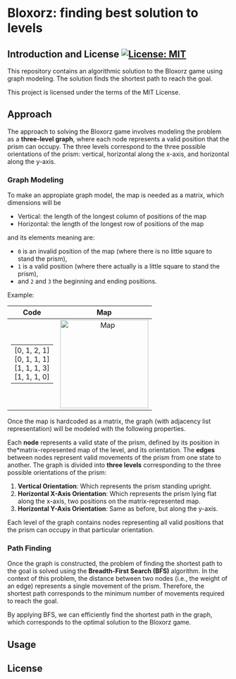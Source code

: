 # Bloxorz: finding best solution to levels 

## Introduction and License [![License: MIT](https://img.shields.io/badge/License-MIT-yellow.svg)](https://opensource.org/licenses/MIT)  

This repository contains an algorithmic solution to the Bloxorz game using graph modeling. The solution finds the shortest path to reach the goal.  

This project is licensed under the terms of the MIT License.  


## Approach

The approach to solving the Bloxorz game involves modeling the problem as a **three-level graph**, where each node represents a valid position that the prism can occupy. The three levels correspond to the three possible orientations of the prism: vertical, horizontal along the x-axis, and horizontal along the y-axis.

### Graph Modeling

To make an appropiate graph model, the map is needed as a matrix, which dimensions will be 
- Vertical: the length of the longest column of positions of the map
- Horizontal: the length of the longest row of positions of the map  

and its elements meaning are:
- `0` is an invalid position of the map (where there is no little square to stand the prism),
- `1` is a valid position (where there actually is a little square to stand the prism),
- and `2` and `3` the beginning and ending positions.  

Example:  

| Code | Map |
|:---:|:---:|
| <table><tr><td><ul style="list-style-type:none;padding: 0; margin: 0;"><li>[0, 1, 2, 1]</li><li>[0, 1, 1, 1]</li><li>[1, 1, 1, 3]</li><li>[1, 1, 1, 0]</li></ul></td></tr></table> | <img src="https://i.imgur.com/K158xN3.png" alt="Map" width="200"/> | 


Once the map is hardcoded as a matrix, the graph (with adjacency list representation) will be modeled with the following properties.  

Each **node** represents a valid state of the prism, defined by its position in the*matrix-represented map of the level, and its orientation. The **edges** between nodes represent valid movements of the prism from one state to another. The graph is divided into **three levels** corresponding to the three possible orientations of the prism:

1. **Vertical Orientation**: Which represents the prism standing upright.
2. **Horizontal X-Axis Orientation**: Which represents the prism lying flat along the x-axis, two positions on the matrix-represented map.
3. **Horizontal Y-Axis Orientation**: Same as before, but along the y-axis.

Each level of the graph contains nodes representing all valid positions that the prism can occupy in that particular orientation.

### Path Finding

Once the graph is constructed, the problem of finding the shortest path to the goal is solved using the **Breadth-First Search (BFS)** algorithm. In the context of this problem, the distance between two nodes (i.e., the weight of an edge) represents a single movement of the prism. Therefore, the shortest path corresponds to the minimum number of movements required to reach the goal.  

By applying BFS, we can efficiently find the shortest path in the graph, which corresponds to the optimal solution to the Bloxorz game.

## Usage  



## License

